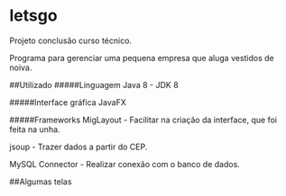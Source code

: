 # letsgo

Projeto conclusão curso técnico.

Programa para gerenciar uma pequena empresa que aluga vestidos de noiva. 

##Utilizado
#####Linguagem 
Java 8 - JDK 8 

#####Interface gráfica
JavaFX

#####Frameworks
MigLayout - Facilitar na criação da interface, que foi feita na unha.

jsoup - Trazer dados a partir do CEP.

MySQL Connector - Realizar conexão com o banco de dados.



##Algumas telas
